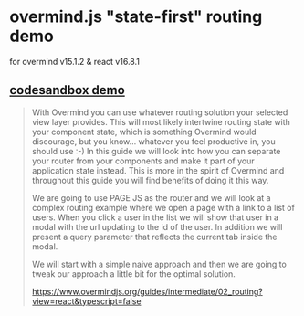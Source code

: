 # overmind.js "state-first" routing demo

for overmind v15.1.2 & react v16.8.1

[codesandbox demo](https://codesandbox.io/s/mzmq42wjq9)
---

> With Overmind you can use whatever routing solution your selected view layer provides. This will most likely intertwine routing state with your component state, which is something Overmind would discourage, but you know… whatever you feel productive in, you should use :-) In this guide we will look into how you can separate your router from your components and make it part of your application state instead. This is more in the spirit of Overmind and throughout this guide you will find benefits of doing it this way.
> 
> We are going to use PAGE JS as the router and we will look at a complex routing example where we open a page with a link to a list of users. When you click a user in the list we will show that user in a modal with the url updating to the id of the user. In addition we will present a query parameter that reflects the current tab inside the modal.
>
> We will start with a simple naive approach and then we are going to tweak our approach a little bit for the optimal solution.
> 
> https://www.overmindjs.org/guides/intermediate/02_routing?view=react&typescript=false